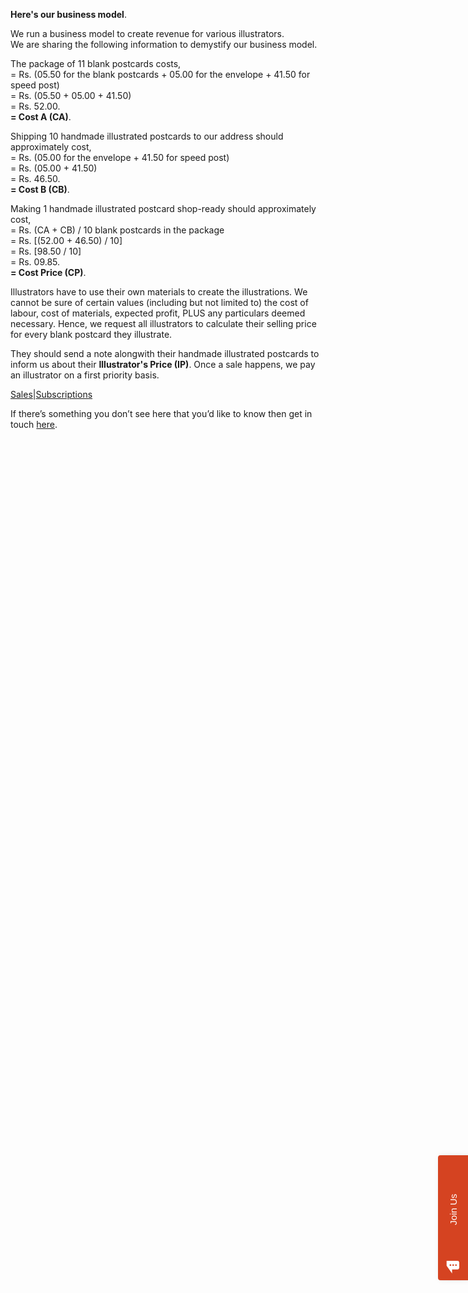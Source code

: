 **Here's our business model**.

We run a business model to create revenue for various illustrators.  
We are sharing the following information to demystify our business model.

The package of 11 blank postcards costs,  
= Rs. (05.50 for the blank postcards + 05.00 for the envelope + 41.50 for speed post)  
= Rs. (05.50 + 05.00 + 41.50)  
= Rs. 52.00.  
**= Cost A (CA)**.

Shipping 10 handmade illustrated postcards to our address should approximately cost,  
= Rs. (05.00 for the envelope + 41.50 for speed post)  
= Rs. (05.00 + 41.50)  
= Rs. 46.50.  
**= Cost B (CB)**.

Making 1 handmade illustrated postcard shop-ready should approximately cost,  
= Rs. (CA + CB) / 10 blank postcards in the package  
= Rs. [(52.00 + 46.50) / 10]  
= Rs. [98.50 / 10]  
= Rs. 09.85.  
**= Cost Price (CP)**.

Illustrators have to use their own materials to create the illustrations. We cannot be sure of certain values (including but not limited to) the cost of labour, cost of materials, expected profit, PLUS any particulars deemed necessary. Hence, we request all illustrators to calculate their selling price for every blank postcard they illustrate.

They should send a note alongwith their handmade illustrated postcards to inform us about their **Illustrator's Price (IP)**. Once a sale happens, we pay an illustrator on a first priority basis.

<div class="roadmap-spacer-1"></div>

<p>
<a class="btn" href="https://kushalsamant.github.io/yourmailproject/here'showwepayanillustratorforsales.html" rel="noopener noreferrer" target="_blank">Sales</a>|<a class="btn" href="https://kushalsamant.github.io/yourmailproject/here'showwepayanillustratorforsubscriptions.html" rel="noopener noreferrer" target="_blank">Subscriptions</a><br>
</p>

<div class="roadmap-spacer-2"></div>

If there’s something you don’t see here that you’d like to know then get in touch <a href="https://kushalsamant.github.io/getintouch.html" rel="noopener noreferrer" target="_blank">here</a>.

<div style="position:fixed;top:calc(50% - 250px);right:0;transition:width 300ms ease-out;width:0;" data-qa="side_panel"> <a class="typeform-share button" href="https://form.typeform.com/to/krhWpQJZ?typeform-medium=embed-snippet" data-mode="side_panel" style="box-sizing:border-box;position:absolute;top:300px;width:200px;height:48px;padding:0 20px;margin:0;cursor:pointer;background:#D54321;border-radius:4px 4px 0px 0px;box-shadow:0px 2px 12px rgba(0, 0, 0, 0.06), 0px 2px 4px rgba(0, 0, 0, 0.08);display:flex;align-items:center;justify-content:flex-start;transform:rotate(-90deg);transform-origin:bottom left;color:white;text-decoration:none;z-index:9999;" data-width="320" data-height="500" target="_blank"> <span class="icon" style="width:32px;position:relative;text-align:center;transform:rotate(90deg) scale(0.85);left:-8px;"> <svg width='24' height='24' viewBox='0 0 24 24' fill='none' xmlns='http://www.w3.org/2000/svg' style="margin-top:10px;"> <path d='M21 0H0V9L10.5743 24V16.5H21C22.6567 16.5 24 15.1567 24 13.5V3C24 1.34325 22.6567 0 21 0ZM7.5 9.75C6.672 9.75 6 9.07875 6 8.25C6 7.42125 6.672 6.75 7.5 6.75C8.328 6.75 9 7.42125 9 8.25C9 9.07875 8.328 9.75 7.5 9.75ZM12.75 9.75C11.922 9.75 11.25 9.07875 11.25 8.25C11.25 7.42125 11.922 6.75 12.75 6.75C13.578 6.75 14.25 7.42125 14.25 8.25C14.25 9.07875 13.578 9.75 12.75 9.75ZM18 9.75C17.172 9.75 16.5 9.07875 16.5 8.25C16.5 7.42125 17.172 6.75 18 6.75C18.828 6.75 19.5 7.42125 19.5 8.25C19.5 9.07875 18.828 9.75 18 9.75Z' fill='white' /> </svg> </span> <span style="text-decoration:none;font-size:15px;font-family:Helvetica,Arial,sans-serif;white-space:nowrap;overflow:hidden;text-overflow:ellipsis;width:100%;text-align:center;-webkit-font-smoothing:antialiased;-moz-osx-font-smoothing:grayscale;"> Join Us </span> </a> </div> <script> (function() { var qs,js,q,s,d=document, gi=d.getElementById, ce=d.createElement, gt=d.getElementsByTagName, id="typef_orm_share", b="https://embed.typeform.com/"; if(!gi.call(d,id)){ js=ce.call(d,"script"); js.id=id; js.src=b+"embed.js"; q=gt.call(d,"script")[0]; q.parentNode.insertBefore(js,q) } })() </script>

